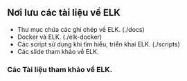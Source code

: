 ## Nơi lưu các tài liệu về ELK

- Thư mục chứa các ghi chép về ELK. (./docs)
- Docker và ELK. (./elk-docker)
- Các script sử dụng khi tìm hiểu, triển khai ELK. (./scripts)
- Các slide tham khảo về ELK.

### Các Tài liệu tham khảo về ELK.


